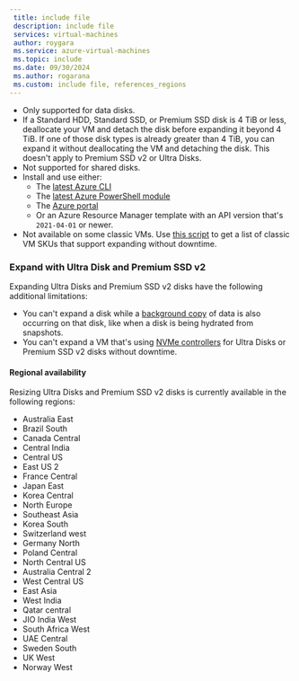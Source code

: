```yaml
---
 title: include file
 description: include file
 services: virtual-machines
 author: roygara
 ms.service: azure-virtual-machines
 ms.topic: include
 ms.date: 09/30/2024
 ms.author: rogarana
 ms.custom: include file, references_regions
---    
```

- Only supported for data disks.
- If a Standard HDD, Standard SSD, or Premium SSD disk is 4 TiB or less, deallocate your VM and detach the disk before expanding it beyond 4 TiB. If one of those disk types is already greater than 4 TiB, you can expand it without deallocating the VM and detaching the disk. This doesn't apply to Premium SSD v2 or Ultra Disks.
- Not supported for shared disks.
- Install and use either:
    - The [latest Azure CLI](/cli/azure/install-azure-cli)
    - The [latest Azure PowerShell module](/powershell/azure/install-azure-powershell)
    - The [Azure portal](https://portal.azure.com/)
    - Or an Azure Resource Manager template with an API version that's `2021-04-01` or newer.
- Not available on some classic VMs. Use [this script](#expanding-without-downtime-classic-vm-sku-support) to get a list of classic VM SKUs that support expanding without downtime.

### Expand with Ultra Disk and Premium SSD v2

Expanding Ultra Disks and Premium SSD v2 disks have the following additional limitations:
- You can't expand a disk while a [background copy](../scripts/create-managed-disk-from-snapshot.md#performance-impact---background-copy-process) of data is also occurring on that disk, like when a disk is being hydrated from snapshots.
- You can't expand a VM that's using [NVMe controllers](../nvme-overview.md) for Ultra Disks or Premium SSD v2 disks without downtime.

#### Regional availability

Resizing Ultra Disks and Premium SSD v2 disks is currently available in the following regions:

- Australia East
- Brazil South
- Canada Central
- Central India
- Central US
- East US 2
- France Central
- Japan East
- Korea Central
- North Europe
- Southeast Asia
- Korea South
- Switzerland west
- Germany North
- Poland Central
- North Central US
- Australia Central 2
- West Central US
- East Asia
- West India
- Qatar central
- JIO India West
- South Africa West
- UAE Central
- Sweden South
- UK West
- Norway West

